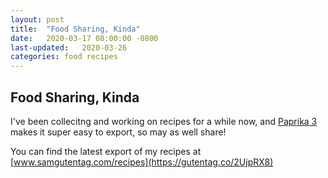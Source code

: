 ```yaml
---
layout: post
title:  "Food Sharing, Kinda"
date:   2020-03-17 08:00:00 -0800
last-updated:   2020-03-26
categories: food recipes
---
```


## Food Sharing, Kinda

I've been collecitng and working on recipes for a while now, and [Paprika 3](https://www.paprikaapp.com) makes it super easy to export, so may as well share!

You can find the latest export of my recipes at [www.samgutentag.com/recipes](https://gutentag.co/2UjpRX8)